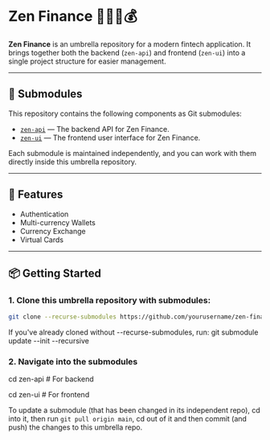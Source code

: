 # Zen Finance 🧘🏽‍♂️💰

**Zen Finance** is an umbrella repository for a modern fintech application. It brings together both the backend (`zen-api`) and frontend (`zen-ui`) into a single project structure for easier management.

---

## 🧩 Submodules

This repository contains the following components as Git submodules:

- [`zen-api`](https://github.com/jason-ezenwa/zen-api) — The backend API for Zen Finance.
- [`zen-ui`](https://github.com/jason-ezenwa/zen-ui) — The frontend user interface for Zen Finance.

Each submodule is maintained independently, and you can work with them directly inside this umbrella repository.

---

## 🔧 Features

- Authentication
- Multi-currency Wallets
- Currency Exchange
- Virtual Cards

---

## 📦 Getting Started

### 1. Clone this umbrella repository with submodules:

```bash
git clone --recurse-submodules https://github.com/yourusername/zen-finance.git
```

If you've already cloned without --recurse-submodules, run:
git submodule update --init --recursive

### 2. Navigate into the submodules
cd zen-api      # For backend

cd zen-ui       # For frontend

To update a submodule (that has been changed in its independent repo), cd into it, then run ```git pull origin main```, cd out of it and then commit (and push) the changes to this umbrella repo.
